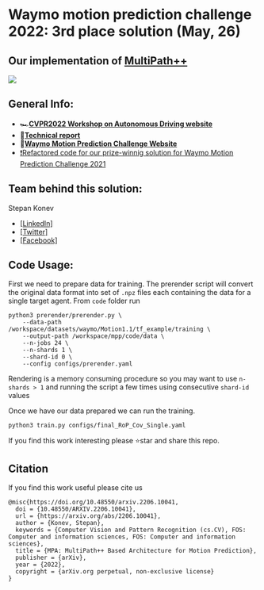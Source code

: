 # Waymo motion prediction challenge 2022: 3rd place solution (May, 26)
## Our implementation of [MultiPath++](https://arxiv.org/abs/2111.14973)

![](docs/architecture.png)


## General Info:
- 🏎️[**CVPR2022 Workshop on Autonomous Driving website**](https://cvpr2022.wad.vision)
- 📜[**Technical report**](https://arxiv.org/abs/2206.10041)   
- 🥉[**Waymo Motion Prediction Challenge Website**](https://waymo.com/open/challenges/2022/motion-prediction/)
- [❗Refactored code for our prize-winnig solution for Waymo Motion Prediction Challenge 2021](https://github.com/stepankonev/MotionCNN-Waymo-Open-Motion-Dataset)

## Team behind this solution:
Stepan Konev 
- [[LinkedIn]](https://www.linkedin.com/in/stepan-konev/)
- [[Twitter]](https://twitter.com/konevsteven)
- [[Facebook]](https://www.facebook.com/stepan.konev.31)

## Code Usage:
First we need to prepare data for training. The prerender script will convert the original data format into set of ```.npz``` files each containing the data for a single target agent. From ```code``` folder run
```
python3 prerender/prerender.py \
    --data-path /workspace/datasets/waymo/Motion1.1/tf_example/training \
    --output-path /workspace/mpp/code/data \
    --n-jobs 24 \
    --n-shards 1 \
    --shard-id 0 \
    --config configs/prerender.yaml
```
Rendering is a memory consuming procedure so you may want to use ```n-shards > 1``` and running the script a few times using consecutive ```shard-id``` values

Once we have our data prepared we can run the training.
```
python3 train.py configs/final_RoP_Cov_Single.yaml
```

If you find this work interesting please ⭐️star and share this repo.

## Citation
If you find this work useful please cite us
```
@misc{https://doi.org/10.48550/arxiv.2206.10041,
  doi = {10.48550/ARXIV.2206.10041},
  url = {https://arxiv.org/abs/2206.10041},
  author = {Konev, Stepan},
  keywords = {Computer Vision and Pattern Recognition (cs.CV), FOS: Computer and information sciences, FOS: Computer and information sciences},
  title = {MPA: MultiPath++ Based Architecture for Motion Prediction},
  publisher = {arXiv},
  year = {2022},
  copyright = {arXiv.org perpetual, non-exclusive license}
}

```
